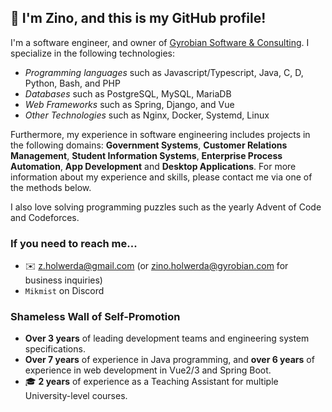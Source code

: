 ## 👋 I'm Zino, and this is my GitHub profile!

I'm a software engineer, and owner of [Gyrobian Software & Consulting](https://www.gyrobian.nl/). I specialize in the following technologies:

- *Programming languages* such as Javascript/Typescript, Java, C, D, Python, Bash, and PHP
- *Databases* such as PostgreSQL, MySQL, MariaDB
- *Web Frameworks* such as Spring, Django, and Vue
- *Other Technologies* such as Nginx, Docker, Systemd, Linux

Furthermore, my experience in software engineering includes projects in the following domains: **Government Systems**, **Customer Relations Management**, **Student Information Systems**, **Enterprise Process Automation**, **App Development** and **Desktop Applications**. For more information about my experience and skills, please contact me via one of the methods below.

I also love solving programming puzzles such as the yearly Advent of Code and Codeforces.

### If you need to reach me...

- ✉️ <z.holwerda@gmail.com> (or [zino.holwerda@gyrobian.com](mailto:zino.holwerda@gyrobian.com) for business inquiries)
- `Mikmist` on Discord

### Shameless Wall of Self-Promotion

- **Over 3 years** of leading development teams and engineering system specifications.
- **Over 7 years** of experience in Java programming, and **over 6 years** of experience in web development in Vue2/3 and Spring Boot.
- 🎓 **2 years** of experience as a Teaching Assistant for multiple University-level courses.
